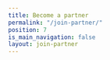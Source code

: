 ```yaml
---
title: Become a partner
permalink: "/join-partner/"
position: 7
is_main_navigation: false
layout: join-partner
---
```


